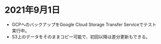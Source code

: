 # 2021年9月1日

- GCPへのバックアップをGoogle Cloud Storage Transfer Serviceでテスト実行中。
- S3上のデータをそのままコピー可能で、初回以降は差分更新もできる。
